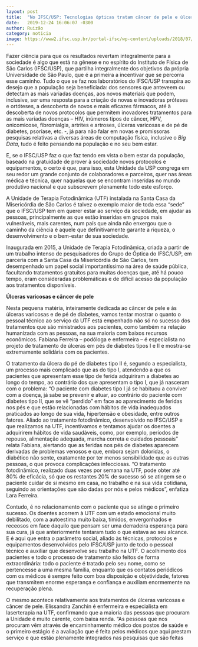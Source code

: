 ```yaml
---
layout: post
title:  "No IFSC/USP: Tecnologias ópticas tratam câncer de pele e úlceras"
date:   2019-12-24 16:06:07 -0300
author: Ruizão
category: noticia
image: https://www2.ifsc.usp.br/portal-ifsc/wp-content/uploads/2018/07/ulcera-pe-diabetico450.jpg
---
```

Fazer ciência para que os resultados revertam integralmente para a sociedade é algo que está na gênese e no espírito do Instituto de Física de São Carlos (IFSC/USP), que partilha integralmente dos objetivos da própria Universidade de São Paulo, que é a primeira a incentivar que se percorra esse caminho. Tudo o que se faz nos laboratórios do IFSC/USP transpira ao desejo que a população seja beneficiada: dos sensores que anteveem ou detectam as mais variadas doenças, aos novos materiais que podem, inclusive, ser uma resposta para a criação de novas e inovadoras próteses e ortóteses, a descoberta de novos e mais eficazes fármacos, até à descoberta de novos protocolos que permitem inovadores tratamentos para as mais variadas doenças – HIV, inúmeros tipos de câncer, HPV, onicomicose, fibromialgia, artrites e artroses, úlceras varicosas e de pé de diabetes, psoríase, etc. -, já para não falar em novas e promissoras pesquisas relativas a diversas áreas de computação física, inclusive o *Big Data*, tudo é feito pensando na população e no seu bem estar.

E, se o IFSC/USP faz o que faz tendo em vista o bem estar da população, baseado na gratuidade de prover à sociedade novos protocolos e equipamentos, o certo é que, para isso, esta Unidade da USP congrega em seu redor um grande conjunto de colaboradores e parceiros, quer nas áreas médica e técnica, quer naquelas que se encontram inseridas no mundo produtivo nacional e que subscrevem plenamente todo este esforço.

A Unidade de Terapia Fotodinâmica (UTF) instalada na Santa Casa da Misericórdia de São Carlos é talvez o exemplo maior de toda essa “sede” que o IFSC/USP tem em querer estar ao serviço da sociedade, em ajudar as pessoas, principalmente as que estão inseridas em grupos mais vulneráveis, mais carentes, num país que ainda não enxergou que o caminho da ciência é aquele que definitivamente garante a riqueza, o desenvolvimento e o bem-estar de sua sociedade.

Inaugurada em 2015, a Unidade de Terapia Fotodinâmica, criada a partir de um trabalho intenso de pesquisadores do Grupo de Óptica do IFSC/USP, em parceria com a Santa Casa da Misericórdia de São Carlos, tem desempenhado um papel social importantíssimo na área de saúde pública, facultando tratamentos gratuitos para muitas doenças que, até há pouco tempo, eram consideradas problemáticas e de difícil acesso da população aos tratamentos disponíveis.

**Úlceras varicosas e câncer de pele**

Nesta pequena matéria, inteiramente dedicada ao câncer de pele e às úlceras varicosas e de pé de diabetes, vamos tentar mostrar o quanto o pessoal técnico ao serviço da UTF está empenhado não só no sucesso dos tratamentos que são ministrados aos pacientes, como também na relação humanizada com as pessoas, na sua maioria com baixos recursos econômicos. Fabiana Ferreira – podóloga e enfermeira – é especialista no projeto de tratamento de úlceras em pés de diabetes tipos I e II e mostra-se extremamente solidária com os pacientes.

O tratamento da úlcera do pé de diabetes tipo II é, segundo a especialista, um processo mais complicado que as do tipo I, atendendo a que os pacientes que apresentam esse tipo de ferida adquiriram a diabetes ao longo do tempo, ao contrário dos que apresentam o tipo I, que já nasceram com o problema: “O paciente com diabetes tipo I já se habituou a conviver com a doença, já sabe se prevenir e atuar, ao contrário do paciente com diabetes tipo II, que se vê “perdido” em face ao aparecimento de feridas nos pés e que estão relacionadas com hábitos de vida inadequados praticados ao longo de sua vida, hipertensão e obesidade, entre outros fatores. Aliado ao tratamento fotodinâmico, desenvolvido no IFSC/USP e que realizamos na UTF, incentivamos e tentamos ajudar os doentes a adquirirem hábitos de vida saudáveis, como, por exemplo, períodos de repouso, alimentação adequada, marcha correta e cuidados pessoais” relata Fabiana, alertando que as feridas nos pés de diabetes aparecem derivadas de problemas venosos e que, embora sejam doloridas, o diabético não sente, exatamente por ter menos sensibilidade que as outras pessoas, o que provoca complicações infecciosas. “O tratamento fotodinâmico, realizado duas vezes por semana na UTF, pode obter até 80% de eficácia, só que os restantes 20% de sucesso só se atingem se o paciente cuidar de si mesmo em casa, no trabalho e na sua vida cotidiana, seguindo as orientações que são dadas por nós e pelos médicos”, enfatiza Lara Ferreira.

Contudo, é no relacionamento com o paciente que se atinge o primeiro sucesso. Os doentes acorrem à UTF com um estado emocional muito debilitado, com a autoestima muito baixa, tímidos, envergonhados e receosos em face daquilo que pensam ser uma derradeira esperança para sua cura, já que anteriormente tentaram tudo o que estava ao seu alcance. E é aqui que entra o parâmetro social, aliado às técnicas, protocolos e equipamentos desenvolvidos pelo IFSC/USP junto de todo o pessoal técnico e auxiliar que desenvolve seu trabalho na UTF. O acolhimento dos pacientes e todo o processo de tratamento são feitos de forma extraordinária: todo o paciente é tratado pelo seu nome, como se pertencesse a uma mesma família, enquanto que os contatos periódicos com os médicos é sempre feito com boa disposição e objetividade, fatores que transmitem enorme esperança e confiança e auxiliam enormemente na recuperação plena.

O mesmo acontece relativamente aos tratamentos de úlceras varicosas e câncer de pele. Elissandra Zanchin é enfermeira e especialista em laserterapia na UTF, confirmando que a maioria das pessoas que procuram a Unidade é muito carente, com baixa renda. “As pessoas que nos procuram vêm através de encaminhamento médico dos postos de saúde e o primeiro estágio é a avaliação que é feita pelos médicos que aqui prestam serviço e que estão plenamente integrados nas pesquisas que são feitas
